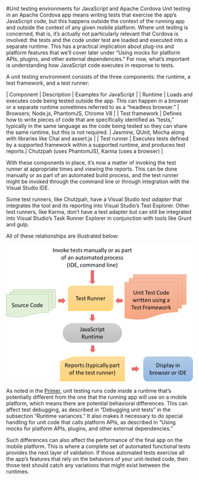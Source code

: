 <properties pageTitle="Unit testing environments for JavaScript"
  description="Unit testing environments for JavaScript"
  services=""
  documentationCenter=""
  authors="Kraig Brockschmidt" />

#Unit testing environments for JavaScript and Apache Cordova
Unit testing in an Apache Cordova app means writing tests that exercise the app’s JavaScript code, but this happens outside the context of the running app and outside the context of any given mobile platform. Where unit testing is concerned, that is, it’s actually not particularly relevant that Cordova is involved: the tests and the code under test are loaded and executed into a separate runtime. This has a practical implication about plug-ins and platform features that we’ll cover later under “Using mocks for platform APIs, plugins, and other external dependencies.” For now, what’s important is understanding how JavaScript code executes in response to tests.

A unit testing environment consists of the three components: the runtime, a test framework, and a test runner:

| Component | Description | Examples for JavaScript |
| Runtime | Loads and executes code being tested outside the app. This can happen in a browser or a separate runtime sometimes referred to as a “headless browser.” | Browsers; Node.js, PhantomJS, Chrome V8 |
| Test framework | Defines how to write pieces of code that are specifically identified as “tests,” typically in the same language as the code being tested so they can share the same runtime, but this is not required. | Jasmine, QUnit, Mocha along with libraries like Chai and assert.js |
| Test runner | Executes tests defined by a supported framework within a supported runtime, and produces test reports.| Chutzpah (uses PhantomJS), Karma (uses a browser) |

With these components in place, it’s now a matter of invoking the test runner at appropriate times and viewing the reports. This can be done manually or as part of an automated build process, and the test runner might be invoked through the command line or through integration with the Visual Studio IDE.

Some test runners, like Chutzpah, have a Visual Studio *test adapter* that integrates the tool and its reporting into Visual Studio’s Test Explorer. Other test runners, like Karma, don’t have a test adapter but can still be integrated into Visual Studio’s Task Runner Explorer in conjunction with tools like Grunt and gulp.

All of these relationships are illustrated below:

![Components of a unit testing environment](media/environments/01-components.png)

As noted in the [Primer](./primer.md), unit testing runs code inside a runtime that’s potentially different from the one that the running app will use on a mobile platform, which means there are potential behavioral differences. This can affect test debugging, as described in “Debugging unit tests” in the subsection “Runtime variances.” It also makes it necessary to do special handling for unit code that calls platform APIs, as described in “Using mocks for platform APIs, plugins, and other external dependencies.”

Such differences can also affect the performance of the final app on the mobile platform. This is where a complete set of automated functional tests provides the next layer of validation. If those automated tests exercise all the app’s features that rely on the behaviors of your unit-tested code, then those test should catch any variations that might exist between the runtimes.

